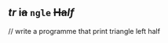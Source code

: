 <!--comments-->
_tr_ i~~a~~ `ngle` ~~Ha~~_lf_
---

<p>// write a programme that print triangle left half</p>  

```c

```